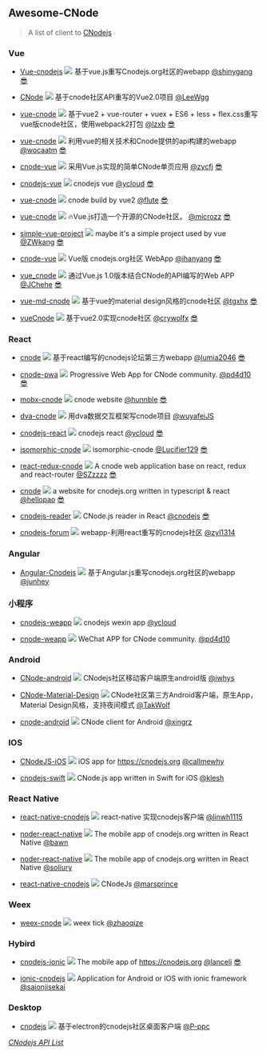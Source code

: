 ## Awesome-CNode

> A list of client to [CNodejs](https://cnodejs.org)

### Vue


 - [Vue-cnodejs](https://github.com/shinygang/Vue-cnodejs) ![](https://img.shields.io/github/stars/shinygang/Vue-cnodejs.svg?label=%E2%98%85) 基于vue.js重写Cnodejs.org社区的webapp [@shinygang](https://github.com/shinygang) [😎](https://github.com/shinygang)
    
 - [CNode](https://github.com/LeeWgg/CNode) ![](https://img.shields.io/github/stars/LeeWgg/CNode.svg?label=%E2%98%85) 基于cnode社区API重写的Vue2.0项目 [@LeeWgg](https://github.com/LeeWgg)
    
 - [vue-cnode](https://github.com/lzxb/vue-cnode) ![](https://img.shields.io/github/stars/lzxb/vue-cnode.svg?label=%E2%98%85) 基于vue2 + vue-router + vuex + ES6 + less + flex.css重写vue版cnode社区，使用webpack2打包 [@lzxb](https://github.com/lzxb) [😎](https://lzxb.name/vue-cnode)
    
 - [vue-cnode](https://github.com/wocaatm/vue-cnode) ![](https://img.shields.io/github/stars/wocaatm/vue-cnode.svg?label=%E2%98%85) 利用vue的相关技术和Cnode提供的api构建的webapp [@wocaatm](https://github.com/wocaatm) [😎](http://journeynes.com:8080)
    
 - [cnode-vue](https://github.com/zycfj/cnode-vue) ![](https://img.shields.io/github/stars/zycfj/cnode-vue.svg?label=%E2%98%85) 采用Vue.js实现的简单CNode单页应用 [@zycfj](https://github.com/zycfj) [😎](http://asset.smallcfj.club/cnode)
    
 - [cnodejs-vue](https://github.com/ycloud/cnodejs-vue) ![](https://img.shields.io/github/stars/ycloud/cnodejs-vue.svg?label=%E2%98%85) cnodejs vue [@ycloud](https://github.com/ycloud) [😎](https://share.la/cnodejs/vue)
    
 - [vue-cnode](https://github.com/flute/vue-cnode) ![](https://img.shields.io/github/stars/flute/vue-cnode.svg?label=%E2%98%85) cnode build by vue2 [@flute](https://github.com/flute) [😎](https://www.ldsun.com/vue-cnode)
    
 - [vue-cnode](https://github.com/microzz/vue-cnode) ![](https://img.shields.io/github/stars/microzz/vue-cnode.svg?label=%E2%98%85) 🔥Vue.js打造一个开源的CNode社区。 [@microzz](https://github.com/microzz) [😎](https://microzz.com/vue-cnode)
    
 - [simple-vue-project](https://github.com/ZWkang/simple-vue-project) ![](https://img.shields.io/github/stars/ZWkang/simple-vue-project.svg?label=%E2%98%85) maybe it's a simple project used by vue [@ZWkang](https://github.com/ZWkang) [😎](https://ls-l.cn/dist)
    
 - [cnode-vue](https://github.com/ihanyang/cnode-vue) ![](https://img.shields.io/github/stars/ihanyang/cnode-vue.svg?label=%E2%98%85) Vue版 cnodejs.org社区 WebApp [@ihanyang](https://github.com/ihanyang) [😎](https://hanyang.me/cnode)
    
 - [vue_cnode](https://github.com/JChehe/vue_cnode) ![](https://img.shields.io/github/stars/JChehe/vue_cnode.svg?label=%E2%98%85) 通过Vue.js 1.0版本结合CNode的API编写的Web APP [@JChehe](https://github.com/JChehe) [😎](https://jcidea.cc/mystatic/vue_cnode)
    
 - [vue-md-cnode](https://github.com/tgxhx/vue-md-cnode) ![](https://img.shields.io/github/stars/tgxhx/vue-md-cnode.svg?label=%E2%98%85) 基于vue的material design风格的cnode社区 [@tgxhx](https://github.com/tgxhx) [😎](http://39.108.14.248/node)
    
 - [vueCnode](https://github.com/crywolfx/vueCnode) ![](https://img.shields.io/github/stars/crywolfx/vueCnode.svg?label=%E2%98%85) 基于vue2.0实现cnode社区 [@crywolfx](https://github.com/crywolfx) [😎](http://www.wxink.xyz/project/cnode)
    

### React


 - [cnode](https://github.com/lumia2046/cnode) ![](https://img.shields.io/github/stars/lumia2046/cnode.svg?label=%E2%98%85) 基于react编写的cnodejs论坛第三方webapp [@lumia2046](https://github.com/lumia2046) [😎](http://cowate.com/cnode)
    
 - [cnode-pwa](https://github.com/pd4d10/cnode-pwa) ![](https://img.shields.io/github/stars/pd4d10/cnode-pwa.svg?label=%E2%98%85) Progressive Web App for CNode community. [@pd4d10](https://github.com/pd4d10) [😎](https://cnode.surge.sh)
    
 - [mobx-cnode](https://github.com/hunnble/mobx-cnode) ![](https://img.shields.io/github/stars/hunnble/mobx-cnode.svg?label=%E2%98%85) cnode website [@hunnble](https://github.com/hunnble) [😎](https://hunnble.github.io/mobx-cnode/dist)
    
 - [dva-cnode](https://github.com/wuyafeiJS/dva-cnode) ![](https://img.shields.io/github/stars/wuyafeiJS/dva-cnode.svg?label=%E2%98%85) 用dva数据交互框架写cnode项目 [@wuyafeiJS](https://github.com/wuyafeiJS)
    
 - [cnodejs-react](https://github.com/ycloud/cnodejs-react) ![](https://img.shields.io/github/stars/ycloud/cnodejs-react.svg?label=%E2%98%85) cnodejs react [@ycloud](https://github.com/ycloud) [😎](https://share.la/cnodejs/react)
    
 - [isomorphic-cnode](https://github.com/Lucifier129/isomorphic-cnode) ![](https://img.shields.io/github/stars/Lucifier129/isomorphic-cnode.svg?label=%E2%98%85) isomorphic-cnode [@Lucifier129](https://github.com/Lucifier129) [😎](https://lucifier129.github.io/isomorphic-cnode)
    
 - [react-redux-cnode](https://github.com/SZzzzz/react-redux-cnode) ![](https://img.shields.io/github/stars/SZzzzz/react-redux-cnode.svg?label=%E2%98%85) A cnode web application base on react, redux and react-router [@SZzzzz](https://github.com/SZzzzz) [😎](https://szzzzz.github.io/demo/cnode)
    
 - [cnode](https://github.com/hellopao/cnode) ![](https://img.shields.io/github/stars/hellopao/cnode.svg?label=%E2%98%85) a website for cnodejs.org written in typescript & react [@hellopao](https://github.com/hellopao) [😎](http://cnoder.herokuapp.com)
    
 - [cnodejs-reader](https://github.com/cnodejs/cnodejs-reader) ![](https://img.shields.io/github/stars/cnodejs/cnodejs-reader.svg?label=%E2%98%85) CNode.js reader in React [@cnodejs](https://github.com/cnodejs) [😎](http://repo.tiye.me/cnodejs/cnodejs-reader)
    
 - [cnodejs-forum](https://github.com/zyl1314/cnodejs-forum) ![](https://img.shields.io/github/stars/zyl1314/cnodejs-forum.svg?label=%E2%98%85) webapp-利用react重写的cnodejs社区 [@zyl1314](https://github.com/zyl1314)
    

### Angular


 - [Angular-Cnodejs](https://github.com/junhey/Angular-Cnodejs) ![](https://img.shields.io/github/stars/junhey/Angular-Cnodejs.svg?label=%E2%98%85) 基于Angular.js重写cnodejs.org社区的webapp [@junhey](https://github.com/junhey)
    

### 小程序


 - [cnodejs-weapp](https://github.com/ycloud/cnodejs-weapp) ![](https://img.shields.io/github/stars/ycloud/cnodejs-weapp.svg?label=%E2%98%85) cnodejs wexin app [@ycloud](https://github.com/ycloud)
    
 - [cnode-weapp](https://github.com/pd4d10/cnode-weapp) ![](https://img.shields.io/github/stars/pd4d10/cnode-weapp.svg?label=%E2%98%85) WeChat APP for CNode community. [@pd4d10](https://github.com/pd4d10)
    

### Android


 - [CNode-android](https://github.com/iwhys/CNode-android) ![](https://img.shields.io/github/stars/iwhys/CNode-android.svg?label=%E2%98%85) CNodejs社区移动客户端原生android版 [@iwhys](https://github.com/iwhys)
    
 - [CNode-Material-Design](https://github.com/TakWolf/CNode-Material-Design) ![](https://img.shields.io/github/stars/TakWolf/CNode-Material-Design.svg?label=%E2%98%85) CNode社区第三方Android客户端，原生App，Material Design风格，支持夜间模式 [@TakWolf](https://github.com/TakWolf)
    
 - [cnode-android](https://github.com/xingrz/cnode-android) ![](https://img.shields.io/github/stars/xingrz/cnode-android.svg?label=%E2%98%85) CNode client for Android [@xingrz](https://github.com/xingrz)
    

### IOS


 - [CNodeJS-iOS](https://github.com/callmewhy/CNodeJS-iOS) ![](https://img.shields.io/github/stars/callmewhy/CNodeJS-iOS.svg?label=%E2%98%85) iOS app for https://cnodejs.org [@callmewhy](https://github.com/callmewhy)
    
 - [cnodejs-swift](https://github.com/klesh/cnodejs-swift) ![](https://img.shields.io/github/stars/klesh/cnodejs-swift.svg?label=%E2%98%85) CNode.js app written in Swift for iOS [@klesh](https://github.com/klesh)
    

### React Native


 - [react-native-cnodejs](https://github.com/linwh1115/react-native-cnodejs) ![](https://img.shields.io/github/stars/linwh1115/react-native-cnodejs.svg?label=%E2%98%85) react-native 实现cnodejs客户端 [@linwh1115](https://github.com/linwh1115)
    
 - [noder-react-native](https://github.com/bawn/noder-react-native) ![](https://img.shields.io/github/stars/bawn/noder-react-native.svg?label=%E2%98%85) The mobile app of cnodejs.org written in React Native [@bawn](https://github.com/bawn)
    
 - [noder-react-native](https://github.com/soliury/noder-react-native) ![](https://img.shields.io/github/stars/soliury/noder-react-native.svg?label=%E2%98%85) The mobile app of cnodejs.org written in React Native [@soliury](https://github.com/soliury)
    
 - [react-native-cnodejs](https://github.com/marsprince/react-native-cnodejs) ![](https://img.shields.io/github/stars/marsprince/react-native-cnodejs.svg?label=%E2%98%85) CNodeJs [@marsprince](https://github.com/marsprince)
    

### Weex


 - [weex-cnode](https://github.com/zhaoqize/weex-cnode) ![](https://img.shields.io/github/stars/zhaoqize/weex-cnode.svg?label=%E2%98%85) weex tick [@zhaoqize](https://github.com/zhaoqize)
    

### Hybird


 - [cnodejs-ionic](https://github.com/lanceli/cnodejs-ionic) ![](https://img.shields.io/github/stars/lanceli/cnodejs-ionic.svg?label=%E2%98%85) The mobile app of https://cnodejs.org [@lanceli](https://github.com/lanceli) [😎](https://lanceli.github.io/cnodejs-ionic)
    
 - [ionic-cnodejs](https://github.com/saionjisekai/ionic-cnodejs) ![](https://img.shields.io/github/stars/saionjisekai/ionic-cnodejs.svg?label=%E2%98%85) Application for Android or IOS with ionic framework [@saionjisekai](https://github.com/saionjisekai)
    

### Desktop


 - [cnodejs](https://github.com/P-ppc/cnodejs) ![](https://img.shields.io/github/stars/P-ppc/cnodejs.svg?label=%E2%98%85) 基于electron的cnodejs社区桌面客户端 [@P-ppc](https://github.com/P-ppc)
    


*[CNodejs API List](https://cnodejs.org/api)*
